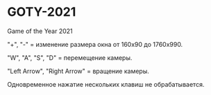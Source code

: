 # GOTY-2021
Game of the Year 2021

"+", "-" = изменение размера окна от 160х90 до 1760х990.

"W", "A", "S", "D" = перемещение камеры.

"Left Arrow", "Right Arrow" = вращение камеры.

Одновременное нажатие нескольких клавиш не обрабатывается.
